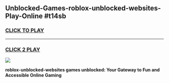 
## Unblocked-Games-roblox-unblocked-websites-Play-Online #t14sb
<h3>
<a href="https://news.freeplayer.one?title=roblox-unblocked-websites&ref=3">CLICK TO PLAY</a></h3>
<hr>

<h3>
<a href="https://news.freeplayer.one?title=roblox-unblocked-websites&ref=3">CLICK 2 PLAY</a>
  
</h3>

<a href="https://news.freeplayer.one?title=roblox-unblocked-websites&ref=3"><img src="https://clearcache.store/games.png"></a>


**roblox-unblocked-websites games unblocked: Your Gateway to Fun and Accessible Online Gaming**

